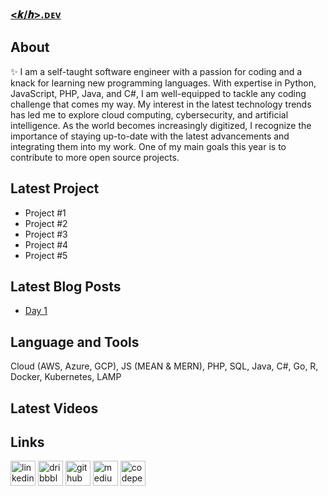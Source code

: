 ### [&#60;𝒌&#47;𝒉&#62;.ᴅᴇᴠ](https://kevinhite.dev)

##  About
✨ I am a self-taught software engineer with a passion for coding and a knack for learning new programming languages. With expertise in Python, JavaScript, PHP, Java, and C#, I am well-equipped to tackle any coding challenge that comes my way. My interest in the latest technology trends has led me to explore cloud computing, cybersecurity, and artificial intelligence. As the world becomes increasingly digitized, I recognize the importance of staying up-to-date with the latest advancements and integrating them into my work. One of my main goals this year is to contribute to more open source projects.

## Latest Project
*   Project #1
*   Project #2
*   Project #3
*   Project #4
*   Project #5

## Latest Blog Posts
<!-- BLOG-POST-LIST:START -->
- [Day 1](https://journal.kevinhite.dev/post/672935506308431872)
<!-- BLOG-POST-LIST:END -->

## Language and Tools
Cloud (AWS, Azure, GCP), JS (MEAN & MERN), PHP, SQL, Java, C#, Go, R, Docker, Kubernetes, LAMP

## Latest Videos

## Links
[<img src='https://cdn.jsdelivr.net/npm/simple-icons@3.0.1/icons/linkedin.svg' alt='linkedin' height='40'>](https://linkedin.com/in/kevinhitedev/) [<img src='https://cdn.jsdelivr.net/npm/simple-icons@3.0.1/icons/dribbble.svg' alt='dribbble' height='40'>](https://dribbble.com/kevinhitedev/) [<img src='https://cdn.jsdelivr.net/npm/simple-icons@3.0.1/icons/github.svg' alt='github' height='40'>](https://github.com/kevinhitedev/) [<img src='https://cdn.jsdelivr.net/npm/simple-icons@3.0.1/icons/medium.svg' alt='medium' height='40'>](https://medium.com/kevinhitedev/) [<img src='https://cdn.jsdelivr.net/npm/simple-icons@3.0.1/icons/codepen.svg' alt='codepen' height='40'>](https://codepen.io/kevinhitedev)
